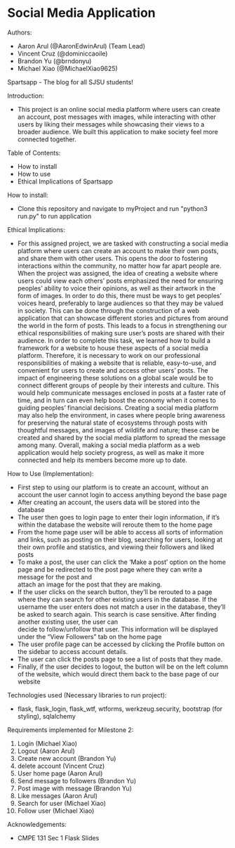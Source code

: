 # Social Media Application
Authors:
- Aaron Arul (@AaronEdwinArul) (Team Lead)
- Vincent Cruz (@dominiccaoile)
- Brandon Yu (@brndonyu)
- Michael Xiao (@MichaelXiao9625)

Spartsapp - The blog for all SJSU students!

Introduction:
- This project is an online social media platform where users can create an account, post messages with images, while interacting with other users by liking their messages while showcasing their views to a broader audience. We built this application to make society feel more connected together.

Table of Contents:
- How to install
- How to use
- Ethical Implications of Spartsapp

How to install:
- Clone this repository and navigate to myProject and run "python3 run.py" to run application

Ethical Implications:
-   For this assigned project, we are tasked with constructing a social media platform where users can create an account to make their own posts, and share them with other users. This opens the door to fostering interactions within the community, no matter how far apart people are. 
    When the project was assigned, the idea of creating a website where users could view each others’ posts emphasized the need for ensuring peoples’ ability to voice their opinions, as well as their artwork in the form of images. In order to do this, there must be ways to get peoples’ voices heard, preferably to large audiences so that they may be valued in society. This can be done through the construction of a web application that can showcase different stories and pictures from around the world in the form of posts. This leads to a focus in strengthening our ethical responsibilities of making sure user’s posts are shared with their audience. In order to complete this task, we learned how to build a framework for a website to house these aspects of a social media platform. 
     Therefore, it is necessary to work on our professional responsibilities of making a website that is reliable, easy-to-use, and convenient for users to create and access other users’ posts. The impact of engineering these solutions on a global scale would be to connect different groups of people by their interests and culture. This would help communicate messages enclosed in posts at a faster rate of time, and in turn can even help boost the economy when it comes to guiding peoples’ financial decisions. Creating a social media platform may also help the environment, in cases where people bring awareness for preserving the natural state of ecosystems through posts with thoughtful messages, and images of wildlife and nature; these can be created and shared by the social media platform to spread the message among many. Overall, making a social media platform as a web application would help society progress, as well as make it more connected and help its members become more up to date.

How to Use (Implementation):
- First step to using our platform is to create an account, without an account the user cannot login to access anything beyond the base page
- After creating an account, the users data will be stored into the database
- The user then goes to login page to enter their login information, if it’s within the database the website will reroute them to the home page
- From the home page user will be able to access all sorts of information and links, such as posting on their blog, searching for users, looking at their own profile     and statistics, and viewing their followers and liked posts
- To make a post, the user can click the ‘Make a post’ option on the home page and be redirected to the post page where they can write a message for the post and      
  attach an image for the post that they are making.
- If the user clicks on the search button, they’ll be rerouted to a page where they can search for other existing users in the database. If the username the user 
  enters does not match a user in the database, they’ll be asked to search again. This search is case sensitive. After finding another existing user, the user can   
  decide to follow/unfollow that user. This information will be displayed under the “View Followers” tab on the home page
- The user profile page can be accessed by clicking the Profile button on the sidebar to access account details.
- The user can click the posts page to see a list of posts that they made.
- Finally, if the user decides to logout, the button will be on the left column of the website, which would direct them back to the base page of our website


Technologies used (Necessary libraries to run project):
- flask, flask_login, flask_wtf, wtforms, werkzeug.security, bootstrap (for styling), sqlalchemy

Requirements implemented for Milestone 2:
1. Login (Michael Xiao)
2. Logout (Aaron Arul)
3. Create new account (Brandon Yu)
4. delete account (Vincent Cruz)
5. User home page (Aaron Arul)
6. Send message to followers (Brandon Yu)
7. Post image with message (Brandon Yu)
8. Like messages (Aaron Arul)
9. Search for user (Michael Xiao)
10. Follow user (Michael Xiao)

Acknowledgements:
- CMPE 131 Sec 1 Flask Slides
